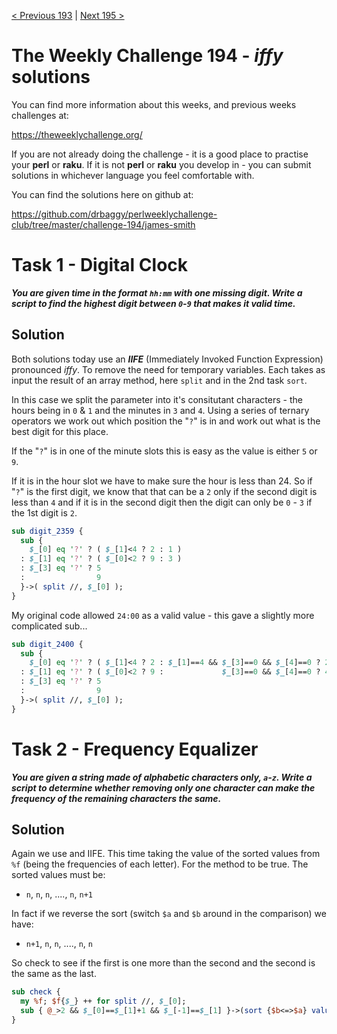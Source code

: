 [< Previous 193](https://github.com/drbaggy/perlweeklychallenge-club/tree/master/challenge-193/james-smith) |
[Next 195 >](https://github.com/drbaggy/perlweeklychallenge-club/tree/master/challenge-195/james-smith)

# The Weekly Challenge 194 - *iffy* solutions

You can find more information about this weeks, and previous weeks challenges at:

  https://theweeklychallenge.org/

If you are not already doing the challenge - it is a good place to practise your
**perl** or **raku**. If it is not **perl** or **raku** you develop in - you can
submit solutions in whichever language you feel comfortable with.

You can find the solutions here on github at:

https://github.com/drbaggy/perlweeklychallenge-club/tree/master/challenge-194/james-smith

# Task 1 - Digital Clock

***You are given time in the format `hh:mm` with one missing digit. Write a script to find the highest digit between `0`-`9` that makes it valid time.***

## Solution
Both solutions today use an ***IIFE*** (Immediately Invoked Function Expression) pronounced *iffy*. To remove the need for temporary variables. Each takes as input the result of an array method, here `split` and in the 2nd task `sort`.

In this case we split the parameter into it's consitutant characters - the hours being in `0` & `1` and the minutes in `3` and `4`. Using a series of ternary operators we work out which position the "`?`" is in and work out what is the best digit for this place.

If the "`?`" is in one of the minute slots this is easy as the value is either `5` or `9`.

If it is in the hour slot we have to make sure the hour is less than 24. So if "`?`" is the first digit, we know that that can be a `2` only if the second digit is less than `4` and if it is in the second digit then the digit can only be `0` - `3` if the 1st digit is `2`.

```perl
sub digit_2359 {
  sub {
    $_[0] eq '?' ? ( $_[1]<4 ? 2 : 1 )
  : $_[1] eq '?' ? ( $_[0]<2 ? 9 : 3 )
  : $_[3] eq '?' ? 5
  :                9
  }->( split //, $_[0] );
}
```

My original code allowed `24:00` as a valid value - this gave a slightly more complicated sub...

```perl
sub digit_2400 {
  sub {
    $_[0] eq '?' ? ( $_[1]<4 ? 2 : $_[1]==4 && $_[3]==0 && $_[4]==0 ? 2 : 1 )
  : $_[1] eq '?' ? ( $_[0]<2 ? 9 :             $_[3]==0 && $_[4]==0 ? 4 : 3 )
  : $_[3] eq '?' ? 5
  :                9
  }->( split //, $_[0] );
}
```

# Task 2 - Frequency Equalizer

***You are given a string made of alphabetic characters only, `a`-`z`. Write a script to determine whether removing only one character can make the frequency of the remaining characters the same.***

## Solution

Again we use and IIFE. This time taking the value of the sorted values from `%f` (being the frequencies of each letter).
For the method to be true. The sorted values must be:

 * `n`, `n`, `n`, ...., `n`, `n+1`

In fact if we reverse the sort (switch `$a` and `$b` around in the comparison) we have:

 * `n+1`, `n`, `n`, ...., `n`, `n`

So check to see if the first is one more than the second and the second is the same
as the last.

```perl
sub check {
  my %f; $f{$_} ++ for split //, $_[0];
  sub { @_>2 && $_[0]==$_[1]+1 && $_[-1]==$_[1] }->(sort {$b<=>$a} values %f) || 0;
}
```
